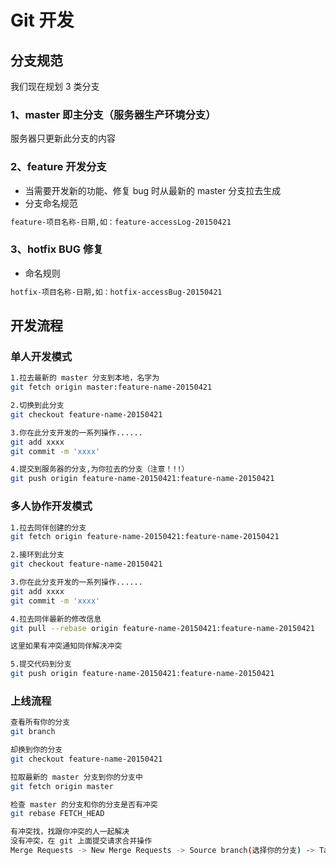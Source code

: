 # Git 开发

## 分支规范

我们现在规划 3 类分支

### 1、master 即主分支（服务器生产环境分支）

服务器只更新此分支的内容

### 2、feature  开发分支

- 当需要开发新的功能、修复 bug 时从最新的 master 分支拉去生成
- 分支命名规范

``` sh
feature-项目名称-日期,如：feature-accessLog-20150421
```

### 3、hotfix BUG 修复

- 命名规则

``` sh
hotfix-项目名称-日期,如：hotfix-accessBug-20150421
```


## 开发流程

### 单人开发模式

``` sh
1.拉去最新的 master 分支到本地，名字为
git fetch origin master:feature-name-20150421

2.切换到此分支
git checkout feature-name-20150421

3.你在此分支开发的一系列操作......
git add xxxx
git commit -m 'xxxx'

4.提交到服务器的分支,为你拉去的分支（注意！!!）
git push origin feature-name-20150421:feature-name-20150421

```

### 多人协作开发模式

``` sh
1.拉去同伴创建的分支
git fetch origin feature-name-20150421:feature-name-20150421

2.接环到此分支
git checkout feature-name-20150421

3.你在此分支开发的一系列操作......
git add xxxx
git commit -m 'xxxx'

4.拉去同伴最新的修改信息
git pull --rebase origin feature-name-20150421:feature-name-20150421

这里如果有冲突通知同伴解决冲突

5.提交代码到分支
git push origin feature-name-20150421:feature-name-20150421

```

### 上线流程

``` sh
查看所有你的分支
git branch

却换到你的分支
git checkout feature-name-20150421

拉取最新的 master 分支到你的分支中
git fetch origin master

检查 master 的分支和你的分支是否有冲突
git rebase FETCH_HEAD

有冲突找，找跟你冲突的人一起解决
没有冲突，在 git 上面提交请求合并操作
Merge Requests -> New Merge Requests -> Source branch(选择你的分支) -> Target branch (选择 master 分支) -> 选择处理人(你的 Leader) -> 通知 Leader Code Review 后合并到 master
```

